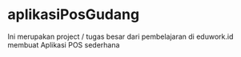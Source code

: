 # aplikasiPosGudang
Ini merupakan project / tugas besar dari pembelajaran di eduwork.id membuat Aplikasi POS sederhana
